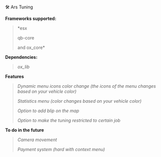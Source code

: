 
🛠️ Ars Tuning



**Frameworks supported:**
> *esx
>
> qb-core 
>
> and ox_core*

**Dependencies:**
> *ox_lib*

**Features**
> *Dynamic menu icons color change (the icons of the*
> *menu changes based on your vehicle color)*
> 
> *Statistics menu (color changes based on your vehicle color)*
> 
> *Option to add blip on the map*
> 
> *Option to make the tuning restricted to certain job*
> 

**To do in the future**
> *Camera movement*
>
> *Payment system (hard with context menu)*
